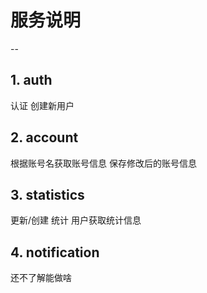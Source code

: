 # 服务说明
--
## 1. auth

认证
创建新用户

## 2. account
根据账号名获取账号信息
保存修改后的账号信息


## 3. statistics
更新/创建 统计
用户获取统计信息


## 4. notification

还不了解能做啥